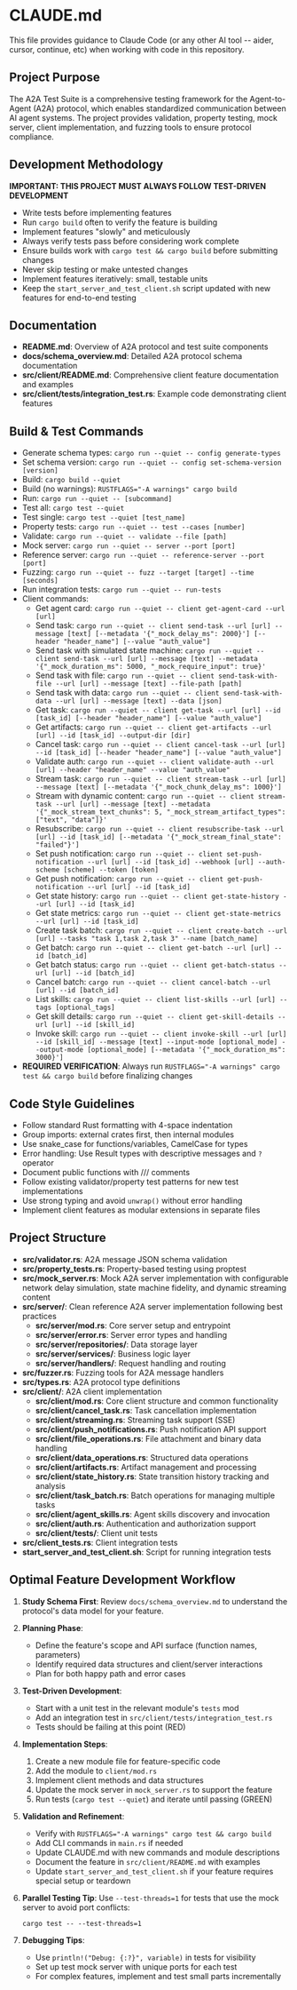 # CLAUDE.md

This file provides guidance to Claude Code (or any other AI tool -- aider, cursor, continue, etc) when working with code in this repository.

## Project Purpose
The A2A Test Suite is a comprehensive testing framework for the Agent-to-Agent (A2A) protocol, which enables standardized communication between AI agent systems. The project provides validation, property testing, mock server, client implementation, and fuzzing tools to ensure protocol compliance.

## Development Methodology

**IMPORTANT: THIS PROJECT MUST ALWAYS FOLLOW TEST-DRIVEN DEVELOPMENT**

- Write tests before implementing features
- Run `cargo build` often to verify the feature is building
- Implement features "slowly" and meticulously
- Always verify tests pass before considering work complete
- Ensure builds work with `cargo test && cargo build` before submitting changes
- Never skip testing or make untested changes
- Implement features iteratively: small, testable units
- Keep the `start_server_and_test_client.sh` script updated with new features for end-to-end testing

## Documentation
- **README.md**: Overview of A2A protocol and test suite components
- **docs/schema_overview.md**: Detailed A2A protocol schema documentation
- **src/client/README.md**: Comprehensive client feature documentation and examples
- **src/client/tests/integration_test.rs**: Example code demonstrating client features

## Build & Test Commands
- Generate schema types: `cargo run --quiet -- config generate-types`
- Set schema version: `cargo run --quiet -- config set-schema-version [version]`
- Build: `cargo build --quiet`
- Build (no warnings): `RUSTFLAGS="-A warnings" cargo build`
- Run: `cargo run --quiet -- [subcommand]`
- Test all: `cargo test --quiet`
- Test single: `cargo test --quiet [test_name]`
- Property tests: `cargo run --quiet -- test --cases [number]`
- Validate: `cargo run --quiet -- validate --file [path]`
- Mock server: `cargo run --quiet -- server --port [port]`
- Reference server: `cargo run --quiet -- reference-server --port [port]`
- Fuzzing: `cargo run --quiet -- fuzz --target [target] --time [seconds]`
- Run integration tests: `cargo run --quiet -- run-tests`
- Client commands:
  - Get agent card: `cargo run --quiet -- client get-agent-card --url [url]`
  - Send task: `cargo run --quiet -- client send-task --url [url] --message [text] [--metadata '{"_mock_delay_ms": 2000}'] [--header "header_name"] [--value "auth_value"]`
  - Send task with simulated state machine: `cargo run --quiet -- client send-task --url [url] --message [text] --metadata '{"_mock_duration_ms": 5000, "_mock_require_input": true}'`
  - Send task with file: `cargo run --quiet -- client send-task-with-file --url [url] --message [text] --file-path [path]`
  - Send task with data: `cargo run --quiet -- client send-task-with-data --url [url] --message [text] --data [json]`
  - Get task: `cargo run --quiet -- client get-task --url [url] --id [task_id] [--header "header_name"] [--value "auth_value"]`
  - Get artifacts: `cargo run --quiet -- client get-artifacts --url [url] --id [task_id] --output-dir [dir]`
  - Cancel task: `cargo run --quiet -- client cancel-task --url [url] --id [task_id] [--header "header_name"] [--value "auth_value"]`
  - Validate auth: `cargo run --quiet -- client validate-auth --url [url] --header "header_name" --value "auth_value"`
  - Stream task: `cargo run --quiet -- client stream-task --url [url] --message [text] [--metadata '{"_mock_chunk_delay_ms": 1000}']` 
  - Stream with dynamic content: `cargo run --quiet -- client stream-task --url [url] --message [text] --metadata '{"_mock_stream_text_chunks": 5, "_mock_stream_artifact_types": ["text", "data"]}'`
  - Resubscribe: `cargo run --quiet -- client resubscribe-task --url [url] --id [task_id] [--metadata '{"_mock_stream_final_state": "failed"}']`
  - Set push notification: `cargo run --quiet -- client set-push-notification --url [url] --id [task_id] --webhook [url] --auth-scheme [scheme] --token [token]`
  - Get push notification: `cargo run --quiet -- client get-push-notification --url [url] --id [task_id]`
  - Get state history: `cargo run --quiet -- client get-state-history --url [url] --id [task_id]`
  - Get state metrics: `cargo run --quiet -- client get-state-metrics --url [url] --id [task_id]`
  - Create task batch: `cargo run --quiet -- client create-batch --url [url] --tasks "task 1,task 2,task 3" --name [batch_name]`
  - Get batch: `cargo run --quiet -- client get-batch --url [url] --id [batch_id]`
  - Get batch status: `cargo run --quiet -- client get-batch-status --url [url] --id [batch_id]`
  - Cancel batch: `cargo run --quiet -- client cancel-batch --url [url] --id [batch_id]`
  - List skills: `cargo run --quiet -- client list-skills --url [url] --tags [optional_tags]`
  - Get skill details: `cargo run --quiet -- client get-skill-details --url [url] --id [skill_id]`
  - Invoke skill: `cargo run --quiet -- client invoke-skill --url [url] --id [skill_id] --message [text] --input-mode [optional_mode] --output-mode [optional_mode] [--metadata '{"_mock_duration_ms": 3000}']`
- **REQUIRED VERIFICATION**: Always run `RUSTFLAGS="-A warnings" cargo test && cargo build` before finalizing changes

## Code Style Guidelines
- Follow standard Rust formatting with 4-space indentation
- Group imports: external crates first, then internal modules
- Use snake_case for functions/variables, CamelCase for types
- Error handling: Use Result types with descriptive messages and `?` operator
- Document public functions with /// comments
- Follow existing validator/property test patterns for new test implementations
- Use strong typing and avoid `unwrap()` without error handling
- Implement client features as modular extensions in separate files

## Project Structure
- **src/validator.rs**: A2A message JSON schema validation
- **src/property_tests.rs**: Property-based testing using proptest
- **src/mock_server.rs**: Mock A2A server implementation with configurable network delay simulation, state machine fidelity, and dynamic streaming content
- **src/server/**: Clean reference A2A server implementation following best practices
  - **src/server/mod.rs**: Core server setup and entrypoint
  - **src/server/error.rs**: Server error types and handling
  - **src/server/repositories/**: Data storage layer
  - **src/server/services/**: Business logic layer
  - **src/server/handlers/**: Request handling and routing
- **src/fuzzer.rs**: Fuzzing tools for A2A message handlers
- **src/types.rs**: A2A protocol type definitions
- **src/client/**: A2A client implementation
  - **src/client/mod.rs**: Core client structure and common functionality
  - **src/client/cancel_task.rs**: Task cancellation implementation
  - **src/client/streaming.rs**: Streaming task support (SSE)
  - **src/client/push_notifications.rs**: Push notification API support
  - **src/client/file_operations.rs**: File attachment and binary data handling
  - **src/client/data_operations.rs**: Structured data operations
  - **src/client/artifacts.rs**: Artifact management and processing
  - **src/client/state_history.rs**: State transition history tracking and analysis
  - **src/client/task_batch.rs**: Batch operations for managing multiple tasks
  - **src/client/agent_skills.rs**: Agent skills discovery and invocation
  - **src/client/auth.rs**: Authentication and authorization support
  - **src/client/tests/**: Client unit tests
- **src/client_tests.rs**: Client integration tests
- **start_server_and_test_client.sh**: Script for running integration tests

## Optimal Feature Development Workflow

1. **Study Schema First**: Review `docs/schema_overview.md` to understand the protocol's data model for your feature.

2. **Planning Phase**:
   - Define the feature's scope and API surface (function names, parameters)
   - Identify required data structures and client/server interactions
   - Plan for both happy path and error cases

3. **Test-Driven Development**:
   - Start with a unit test in the relevant module's `tests` mod
   - Add an integration test in `src/client/tests/integration_test.rs`
   - Tests should be failing at this point (RED)

4. **Implementation Steps**:
   1. Create a new module file for feature-specific code
   2. Add the module to `client/mod.rs`
   3. Implement client methods and data structures
   4. Update the mock server in `mock_server.rs` to support the feature
   5. Run tests (`cargo test --quiet`) and iterate until passing (GREEN)

5. **Validation and Refinement**:
   - Verify with `RUSTFLAGS="-A warnings" cargo test && cargo build`
   - Add CLI commands in `main.rs` if needed
   - Update CLAUDE.md with new commands and module descriptions
   - Document the feature in `src/client/README.md` with examples
   - Update `start_server_and_test_client.sh` if your feature requires special setup or teardown

6. **Parallel Testing Tip**: Use `--test-threads=1` for tests that use the mock server to avoid port conflicts:
   ```
   cargo test -- --test-threads=1
   ```

7. **Debugging Tips**:
   - Use `println!("Debug: {:?}", variable)` in tests for visibility
   - Set up test mock server with unique ports for each test
   - For complex features, implement and test small parts incrementally